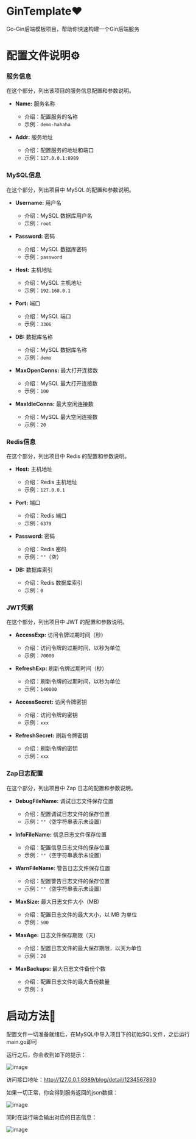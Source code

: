 # GinTemplate❤️
Go-Gin后端模板项目，帮助你快速构建一个Gin后端服务

# 配置文件说明⚙

### 服务信息

在这个部分，列出该项目的服务信息配置和参数说明。

- **Name:** 服务名称
  - 介绍：配置服务的名称
  - 示例：`demo-hahaha`

- **Addr:** 服务地址
  - 介绍：配置服务的地址和端口
  - 示例：`127.0.0.1:8989`

### MySQL信息

在这个部分，列出项目中 MySQL 的配置和参数说明。

- **Username:** 用户名
  - 介绍：MySQL 数据库用户名
  - 示例：`root`

- **Password:** 密码
  - 介绍：MySQL 数据库密码
  - 示例：`password`

- **Host:** 主机地址
  - 介绍：MySQL 主机地址
  - 示例：`192.168.0.1`

- **Port:** 端口
  - 介绍：MySQL 端口
  - 示例：`3306`

- **DB:** 数据库名称
  - 介绍：MySQL 数据库名称
  - 示例：`demo`

- **MaxOpenConns:** 最大打开连接数
  - 介绍：MySQL 最大打开连接数
  - 示例：`100`

- **MaxIdleConns:** 最大空闲连接数
  - 介绍：MySQL 最大空闲连接数
  - 示例：`20`

### Redis信息

在这个部分，列出项目中 Redis 的配置和参数说明。

- **Host:** 主机地址
  - 介绍：Redis 主机地址
  - 示例：`127.0.0.1`

- **Port:** 端口
  - 介绍：Redis 端口
  - 示例：`6379`

- **Password:** 密码
  - 介绍：Redis 密码
  - 示例：`""`（空）

- **DB:** 数据库索引
  - 介绍：Redis 数据库索引
  - 示例：`0`

### JWT凭据

在这个部分，列出项目中 JWT 的配置和参数说明。

- **AccessExp:** 访问令牌过期时间（秒）
  - 介绍：访问令牌的过期时间，以秒为单位
  - 示例：`70000`

- **RefreshExp:** 刷新令牌过期时间（秒）
  - 介绍：刷新令牌的过期时间，以秒为单位
  - 示例：`140000`

- **AccessSecret:** 访问令牌密钥
  - 介绍：访问令牌的密钥
  - 示例：`xxx`

- **RefreshSecret:** 刷新令牌密钥
  - 介绍：刷新令牌的密钥
  - 示例：`xxx`

### Zap日志配置

在这个部分，列出项目中 Zap 日志的配置和参数说明。

- **DebugFileName:** 调试日志文件保存位置
  - 介绍：配置调试日志文件的保存位置
  - 示例：`""`（空字符串表示未设置）

- **InfoFileName:** 信息日志文件保存位置
  - 介绍：配置信息日志文件的保存位置
  - 示例：`""`（空字符串表示未设置）

- **WarnFileName:** 警告日志文件保存位置
  - 介绍：配置警告日志文件的保存位置
  - 示例：`""`（空字符串表示未设置）

- **MaxSize:** 最大日志文件大小（MB)
  - 介绍：配置日志文件的最大大小，以 MB 为单位
  - 示例：`500`

- **MaxAge:** 日志文件保存期限（天)
  - 介绍：配置日志文件的最大保存期限，以天为单位
  - 示例：`28`

- **MaxBackups:** 最大日志文件备份个数
  - 介绍：配置日志文件的最大备份数量
  - 示例：`3`


# 启动方法🚀

配置文件一切准备就绪后，在MySQL中导入项目下的初始SQL文件，之后运行main.go即可


运行之后，你会收到如下的提示：

![image](https://github.com/dahezhiquan/GinTemplate/assets/76278560/15e0883c-716b-4c32-bb1a-6adc2735dae6)

访问接口地址：http://127.0.0.1:8989/blog/detail/1234567890

如果一切正常，你会得到服务返回的json数据：

![image](https://github.com/dahezhiquan/GinTemplate/assets/76278560/69ab834b-b7fa-43a7-a89f-3fbd884e0a73)

同时在运行端会输出对应的日志信息：

![image](https://github.com/dahezhiquan/GinTemplate/assets/76278560/ba0e84d9-53b0-40ac-b229-db067cf289bf)









